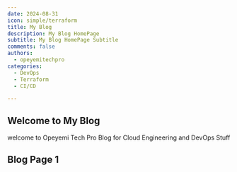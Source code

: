 ```yaml
---
date: 2024-08-31
icon: simple/terraform
title: My Blog
description: My Blog HomePage 
subtitle: My Blog HomePage Subtitle
comments: false
authors:
  - opeyemitechpro
categories:
  - DevOps
  - Terraform
  - CI/CD

---
```


## Welcome to My Blog

welcome to Opeyemi Tech Pro Blog for Cloud Engineering and DevOps Stuff

## Blog Page 1